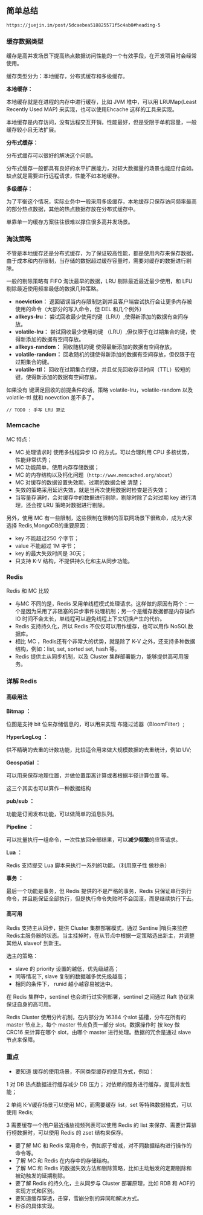 ## 简单总结 ##

    https://juejin.im/post/5dcaebea518825571f5c4ab0#heading-5

### 缓存数据类型 ###

缓存是高并发场景下提高热点数据访问性能的一个有效手段，在开发项目时会经常使用。

缓存类型分为：本地缓存，分布式缓存和多级缓存。

**本地缓存：**

本地缓存就是在进程的内存中进行缓存，比如 JVM 堆中，可以用 LRUMap(Least Recently Used MAP) 来实现，也可以使用Ehcache 这样的工具来实现。

本地缓存是内存访问，没有远程交互开销，性能最好，但是受限于单机容量，一般缓存较小且无法扩展。

**分布式缓存：**

分布式缓存可以很好的解决这个问题。

分布式缓存一般都具有良好的水平扩展能力，对较大数据量的场景也能应付自如。缺点就是需要进行远程请求，性能不如本地缓存。

**多级缓存：**

为了平衡这个情况，实际业务中一般采用多级缓存，本地缓存只保存访问频率最高的部分热点数据，其他的热点数据存放在分布式缓存中。

单靠单一的缓存方案往往很难以撑住很多高并发场景。

### 淘汰策略 ###

不管是本地缓存还是分布式缓存，为了保证较高性能，都是使用内存来保存数据，由于成本和内存限制，当存储的数据超过缓存容量时，需要对缓存的数据进行剔除。

一般的剔除策略有 FIFO 淘汰最早的数据，LRU 剔除最近最近最少使用，和 LFU 剔除最近使用频率最低的数据几种策略。

- **noeviction：** 返回错误当内存限制达到并且客户端尝试执行会让更多内存被使用的命令（大部分的写入命令，但 DEL 和几个例外）
- **allkeys-lru：** 尝试回收最少使用的键（LRU）,使得新添加的数据有空间存放。
- **volatile-lru：** 尝试回收最少使用的键 （LRU）,但仅限于在过期集合的键，使得新添加的数据有空间存放。
- **allkeys-random：** 回收随机的键 使得最新添加的数据有空间存放。
- **volatile-random：** 回收随机的键使得新添加的数据有空间存放，但仅限于在过期集合的键。
- **volatile-ttl：** 回收在过期集合的键，并且优先回收存活时间（TTL）较短的键，使得新添加的数据有空间存放。

如果没有 键满足回收的前提条件的话，策略 volatile-lru，volatile-random 以及 volatile-ttl 就和 noevction 差不多了。

    // TODO : 手写 LRU 算法


### Memcache ###

MC 特点：

- MC 处理请求时 使用多线程异步 IO 的方式，可以合理利用 CPU 多核优势，性能非常优秀；
- MC 功能简单，使用内存存储数据；
- MC 的内存结构以及钙化问题（`http://www.memcached.org/about`）
- MC 对缓存的数据设置失效期，过期的数据会被 清楚；
- 失效的策略采用延迟失效，就是当再次使用数据时检查是否失效；
- 当容量存满时，会对缓存中的数据进行剔除，剔除时除了会对过期 key 进行清理，还会按 LRU 策略对数据进行剔除。

另外，使用 MC 有一些限制，这些限制在限制的互联网场景下很致命，成为大家选择 Redis,MongoDB的重要原因：

- key 不能超过250 个字节；
- value 不能超过 1M 字节；
- key 的最大失效时间是 30天；
- 只支持 K-V 结构，不提供持久化和主从同步功能。


### Redis ###

Redis 和 MC 比较

- 与MC 不同的是，Redis 采用单线程模式处理请求。这样做的原因有两个：一个是因为采用了非阻塞的异步事件处理机制；另一个是缓存数据都是内存操作 IO 时间不会太长，单线程可以避免线程上下文切换产生的代价。
- Redis 支持持久化，所以 Redis 不仅仅可以用作缓存，也可以用作 NoSQL数据库。
- 相比 MC ，Redis还有个非常大的优势，就是除了 K-V 之外，还支持多种数据结构，例如：list, set, sorted set, hash 等。
- Redis 提供主从同步机制，以及 Cluster 集群部署能力，能够提供高可用服务。

### 详解 Redis ###

#### 高级用法 ####

**Bitmap ：**

位图是支持 bit 位来存储信息的，可以用来实现 布隆过滤器（BloomFilter）;

**HyperLogLog ：**

供不精确的去重的计数功能，比较适合用来做大规模数据的去重统计，例如 UV;

**Geospatial ：**

可以用来保存地理位置，并做位置距离计算或者根据半径计算位置 等。

这三个其实也可以算作一种数据结构

**pub/sub ：**

功能是订阅发布功能，可以做简单的消息队列。

**Pipeline ：**

可以批量执行一组命令，一次性放回全部结果，可以**减少频繁**的应答请求。

**Lua ：**

Redis 支持提交  Lua 脚本来执行一系列的功能。（利用原子性 做秒杀）

**事务 ：**

最后一个功能是事务，但 Redis 提供的不是严格的事务，Redis 只保证串行执行命令，并且能保证全部执行，但是执行命令失败时不会回滚，而是继续执行下去。

#### 高可用 ####

Redis 支持主从同步，提供 Cluster 集群部署模式，通过 Sentine |哨兵来监控 Redis主服务器的状态。当主挂掉时，在从节点中根据一定策略选出新主，并调整其他从 slaveof 到新主。

选主的策略：

- slave 的 priority 设置的越低，优先级越高；
- 同等情况下, slave 复制的数据越多优先级越高；
- 相同的条件下， runid 越小越容易被选中。

在 Redis 集群中，sentinel 也会进行过实例部署，sentinel 之间通过 Raft 协议来保证自身的高可用。

Redis Cluster 使用分片机制，在内部分为 16384 个slot 插槽，分布在所有的master 节点上，每个 master 节点负责一部分 slot。数据操作时 按 key 做 CRC16 来计算在哪个 slot，由哪个 master 进行处理。数据的冗余是通过 slave 节点来保障。


### 重点 ###


- 要知道 缓存的使用场景，不同类型缓存的使用方式，例如：


1  对 DB 热点数据进行缓存减少 DB 压力； 对依赖的服务进行缓存，提高并发性能；

2  单纯 K-V缓存场景可以使用 MC，而需要缓存 list，set 等特殊数据格式，可以使用 Redis;

3  需要缓存一个用户最近播放视频列表可以使用 Redis 的 list 来保存、需要计算排行榜数据时，可以使用 Redis 的 zset 结构来保存。



-  要了解 MC 和 Redis 常用命令，例如原子增减，对不同数据结构进行操作的命令等。
-  了解 MC 和 Redis 在内存中的存储结构。
-  了解 MC 和 Redis 的数据失效方法和剔除策略，比如主动触发的定期剔除和被动触发的延期剔除。
-  要了解 Redis 的持久化，主从同步与 Cluster 部署原理，比如 RDB 和 AOF的实现方式和区别。
-  要知道缓存穿透，击穿，雪崩分别的异同和解决方式。
-  秒杀的具体实现。